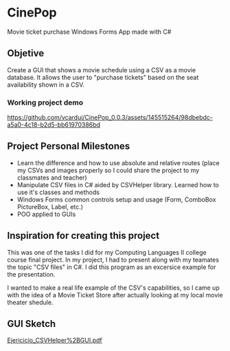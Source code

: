 # CinePop
Movie ticket purchase Windows Forms App made with C#

## Objetive
Create a GUI that shows a movie schedule using a CSV as a movie database. It allows the user to "purchase tickets" based on the seat availability shown in a CSV.

### Working project demo
https://github.com/vcardui/CinePop_0.0.3/assets/145515264/98dbebdc-a5a0-4c18-b2d5-bb61970386bd

## Project Personal Milestones 
* Learn the difference and how to use absolute and relative routes (place my CSVs and images properly so I could share the project to my classmates and teacher)
* Manipulate CSV files in C# aided by CSVHelper library. Learned how to use it's classes and methods
* Windows Forms common controls setup and usage (Form, ComboBox PictureBox, Label, etc.)
* POO applied to GUIs

## Inspiration for creating this project
This was one of the tasks I did for my Computing Languages II college course final project. In my project, I had to present along with my teamates the topic "CSV files" in C#. I did this program as an excersice example for the presentation.

I wanted to make a real life example of the CSV's capabilities, so I came up with the idea of a Movie Ticket Store after actually looking at my local movie theater shedule.

## GUI Sketch
[Ejericicio_CSVHelper%2BGUI.pdf](https://github.com/user-attachments/files/15520238/Ejericicio_CSVHelper.2BGUI.pdf)
